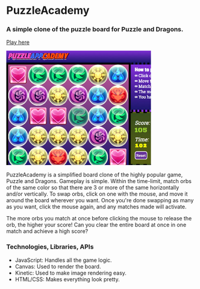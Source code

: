 # PuzzleAcademy
### A simple clone of the puzzle board for Puzzle and Dragons.
<a href="http://evelynlee34.us/PuzzleAppCademy/">Play here</a>
<p>
<img src="./pic02.jpg"></a>

PuzzleAcademy is a simplified board clone of the highly popular game, Puzzle and Dragons. Gameplay is simple. Within the time-limit, match orbs of the same color so that there are 3 or more of the same horizontally and/or vertically. To swap orbs, click on one with the mouse, and move it around the board wherever you want. Once you're done swapping as many as you want, click the mouse again, and any matches made will activate.

The more orbs you match at once before clicking the mouse to release the orb, the higher your score! Can you clear the entire board at once in one match and achieve a high score?

### Technologies, Libraries, APIs

* JavaScript: Handles all the game logic.
* Canvas: Used to render the board.
* Kinetic: Used to make image rendering easy.
* HTML/CSS: Makes everything look pretty.
